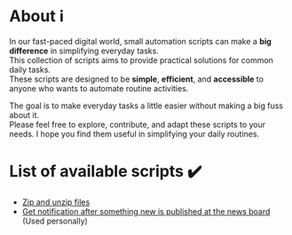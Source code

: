 # About ℹ

In our fast-paced digital world, small automation scripts can make a **big difference** in simplifying everyday tasks.  
This collection of scripts aims to provide practical solutions for common daily tasks.  
These scripts are designed to be **simple**, **efficient**, and **accessible** to anyone who wants to automate routine activities.

The goal is to make everyday tasks a little easier without making a big fuss about it.  
Please feel free to explore, contribute, and adapt these scripts to your needs. I hope you find them useful in simplifying your daily routines.

# List of available scripts ✔️
* [Zip and unzip files][ref_zip]
* [Get notification after something new is published at the news board][ref_imi] (Used personally)


[ref_zip]: https://github.com/Drashko73/HandyScripts/blob/main/Scripts/file-zipper.py
[ref_imi]: https://github.com/Drashko73/HandyScripts/blob/main/Scripts/imi-news-scraper.py
